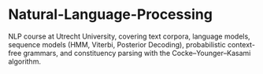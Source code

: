 # Natural-Language-Processing
NLP course at Utrecht University, covering text corpora, language models, sequence models (HMM, Viterbi, Posterior Decoding), probabilistic context-free grammars, and constituency parsing with the Cocke–Younger–Kasami algorithm.
